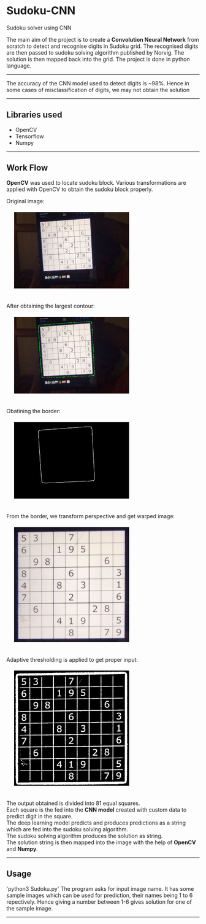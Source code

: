 # Sudoku-CNN
Sudoku solver using CNN

The main aim of the project is to create a **Convolution Neural Network** from scratch to detect and recognise digits in Sudoku grid. 
The recognised digits are then passed to sudoku solving algorithm published by Norvig. The solution is then mapped back into the grid.
The project is done in python language.

---

The accuracy of the CNN model used to detect digits is ~98%. Hence in some cases of misclassification of digits, we may not obtain the solution

---
## Libraries used
- OpenCV
- Tensorflow
- Numpy
---

## Work Flow

**OpenCV** was used to locate sudoku block. Various transformations are applied with OpenCV to obtain the sudoku block properly.

Original image: <br>
<img src = "process/0orig.jpg" width = 300px style = "padding:20px;"></img>

After obtaining the largest contour: <br>
<img src = "process/1big contour.png" width = 300px style = "padding:20px;"></img>

Obatining the border: <br>
<img src = "process/2contourbalck.png" width = 300px style = "padding:20px;"></img>

From the border, we transform perspective and get warped image: <br>
<img src = "process/5warped.png" width = 300px style = "padding:20px;"></img>

Adaptive thresholding is applied to get proper input: <br>
<img src = "process/6thresh.png" width = 300px style = "padding:20px;"></img>

The output obtained is divided into 81 equal squares. <br>
Each square is the fed into the **CNN model** created with custom data to predict digit in the square. <br>
The deep learning model predicts and produces predictions as a string which are fed into the sudoku solving algorithm. <br>
The sudoku solving algorithm produces the solution as string. <br>
The solution string is then mapped into the image with the help of **OpenCV** and **Numpy**.

---
## Usage
'python3 Sudoku.py'
The program asks for input image name. It has some sample images which can be used for prediction, their names being 1 to 6 repectively.
Hence giving a number between 1-6 gives solution for one of the sample image.

---





